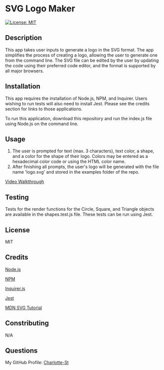 # SVG Logo Maker

[![License: MIT](https://img.shields.io/badge/License-MIT-yellow.svg)](https://opensource.org/licenses/MIT)

## Description

This app takes user inputs to generate a logo in the SVG format. The app simplifies the process of creating a logo, allowing the user to generate one from the command line. The SVG file can be edited by the user by updating the code using their preferred code editor, and the format is supported by all major browsers. 

## Installation

This app requires the installation of Node.js, NPM, and Inquirer. Users wishing to run tests will also need to install Jest. Please see the credits section for links to those applications. 

To run this application, download this repository and run the index.js file using Node.js on the command line. 

## Usage

1. The user is prompted for text (max. 3 characters), text color, a shape, and a color for the shape of their logo. Colors may be entered as a hexadecimal color code or using the HTML color name. 
2. After finishing all prompts, the user's logo will be generated with the file name 'logo.svg' and stored in the examples folder of the repo. 

[Video Walkthrough]()

## Testing

Tests for the render functions for the Circle, Square, and Triangle objects are available in the shapes.test.js file. These tests can be run using Jest. 

## License

MIT

## Credits

[Node.js](https://nodejs.org/en)

[NPM](https://www.npmjs.com/)

[Inquirer.js](https://www.npmjs.com/package/inquirer)

[Jest](https://jestjs.io/)

[MDN SVG Tutorial](https://developer.mozilla.org/en-US/docs/Web/SVG/Tutorial)

## Constributing

N/A

## Questions

My GitHub Profile: [Charlotte-St](https://github.com/Charlotte-ST)